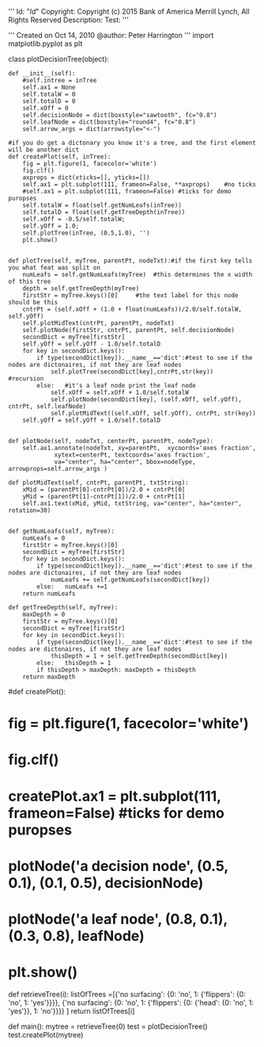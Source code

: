 '''
Id:          "$Id$"
Copyright:   Copyright (c) 2015 Bank of America Merrill Lynch, All Rights Reserved
Description:
Test:
'''

'''
Created on Oct 14, 2010
@author: Peter Harrington
'''
import matplotlib.pyplot as plt


class plotDecisionTree(object):

    def __init__(self):
        #self.intree = inTree
        self.ax1 = None
        self.totalW = 0
        self.totalD = 0
        self.xOff = 0
        self.decisionNode = dict(boxstyle="sawtooth", fc="0.8")
        self.leafNode = dict(boxstyle="round4", fc="0.8")
        self.arrow_args = dict(arrowstyle="<-")

    #if you do get a dictonary you know it's a tree, and the first element will be another dict
    def createPlot(self, inTree):
        fig = plt.figure(1, facecolor='white')
        fig.clf()
        axprops = dict(xticks=[], yticks=[])
        self.ax1 = plt.subplot(111, frameon=False, **axprops)    #no ticks
        #self.ax1 = plt.subplot(111, frameon=False) #ticks for demo puropses
        self.totalW = float(self.getNumLeafs(inTree))
        self.totalD = float(self.getTreeDepth(inTree))
        self.xOff = -0.5/self.totalW;
        self.yOff = 1.0;
        self.plotTree(inTree, (0.5,1.0), '')
        plt.show()


    def plotTree(self, myTree, parentPt, nodeTxt):#if the first key tells you what feat was split on
        numLeafs = self.getNumLeafs(myTree)  #this determines the x width of this tree
        depth = self.getTreeDepth(myTree)
        firstStr = myTree.keys()[0]     #the text label for this node should be this
        cntrPt = (self.xOff + (1.0 + float(numLeafs))/2.0/self.totalW, self.yOff)
        self.plotMidText(cntrPt, parentPt, nodeTxt)
        self.plotNode(firstStr, cntrPt, parentPt, self.decisionNode)
        secondDict = myTree[firstStr]
        self.yOff = self.yOff - 1.0/self.totalD
        for key in secondDict.keys():
            if type(secondDict[key]).__name__=='dict':#test to see if the nodes are dictonaires, if not they are leaf nodes
                self.plotTree(secondDict[key],cntrPt,str(key))        #recursion
            else:   #it's a leaf node print the leaf node
                self.xOff = self.xOff + 1.0/self.totalW
                self.plotNode(secondDict[key], (self.xOff, self.yOff), cntrPt, self.leafNode)
                self.plotMidText((self.xOff, self.yOff), cntrPt, str(key))
        self.yOff = self.yOff + 1.0/self.totalD


    def plotNode(self, nodeTxt, centerPt, parentPt, nodeType):
        self.ax1.annotate(nodeTxt, xy=parentPt,  xycoords='axes fraction',
                 xytext=centerPt, textcoords='axes fraction',
                 va="center", ha="center", bbox=nodeType, arrowprops=self.arrow_args )

    def plotMidText(self, cntrPt, parentPt, txtString):
        xMid = (parentPt[0]-cntrPt[0])/2.0 + cntrPt[0]
        yMid = (parentPt[1]-cntrPt[1])/2.0 + cntrPt[1]
        self.ax1.text(xMid, yMid, txtString, va="center", ha="center", rotation=30)


    def getNumLeafs(self, myTree):
        numLeafs = 0
        firstStr = myTree.keys()[0]
        secondDict = myTree[firstStr]
        for key in secondDict.keys():
            if type(secondDict[key]).__name__=='dict':#test to see if the nodes are dictonaires, if not they are leaf nodes
                numLeafs += self.getNumLeafs(secondDict[key])
            else:   numLeafs +=1
        return numLeafs

    def getTreeDepth(self, myTree):
        maxDepth = 0
        firstStr = myTree.keys()[0]
        secondDict = myTree[firstStr]
        for key in secondDict.keys():
            if type(secondDict[key]).__name__=='dict':#test to see if the nodes are dictonaires, if not they are leaf nodes
                thisDepth = 1 + self.getTreeDepth(secondDict[key])
            else:   thisDepth = 1
            if thisDepth > maxDepth: maxDepth = thisDepth
        return maxDepth


#def createPlot():
#    fig = plt.figure(1, facecolor='white')
#    fig.clf()
#    createPlot.ax1 = plt.subplot(111, frameon=False) #ticks for demo puropses
#    plotNode('a decision node', (0.5, 0.1), (0.1, 0.5), decisionNode)
#    plotNode('a leaf node', (0.8, 0.1), (0.3, 0.8), leafNode)
#    plt.show()

def retrieveTree(i):
    listOfTrees =[{'no surfacing': {0: 'no', 1: {'flippers': {0: 'no', 1: 'yes'}}}},
                  {'no surfacing': {0: 'no', 1: {'flippers': {0: {'head': {0: 'no', 1: 'yes'}}, 1: 'no'}}}}
                  ]
    return listOfTrees[i]


def main():
    mytree = retrieveTree(0)
    test = plotDecisionTree()
    test.createPlot(mytree)
